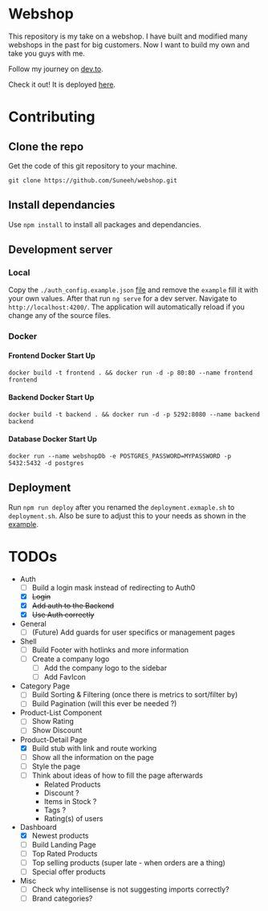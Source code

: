 # Webshop

This repository is my take on a webshop. I have built and modified many webshops in the past for big customers. Now I want to build my own and take you guys with me.

Follow my journey on [dev.to](https://dev.to/suneeh).

Check it out! It is deployed [here](https://shop.suneeh.de/).

# Contributing

## Clone the repo

Get the code of this git repository to your machine.

`git clone https://github.com/Suneeh/webshop.git`

## Install dependancies

Use `npm install` to install all packages and dependancies.

## Development server

### Local

Copy the `./auth_config.example.json` [file](https://github.com/Suneeh/webshop/blob/main/frontend/auth_config.example.json) and remove the `example` fill it with your own values. After that run `ng serve` for a dev server. Navigate to `http://localhost:4200/`. The application will automatically reload if you change any of the source files.

### Docker

#### Frontend Docker Start Up

`docker build -t frontend . && docker run -d -p 80:80 --name frontend frontend`

#### Backend Docker Start Up

`docker build -t backend . && docker run -d -p 5292:8080 --name backend backend`

#### Database Docker Start Up

`docker run --name webshopDb -e POSTGRES_PASSWORD=MYPASSWORD -p 5432:5432 -d postgres`

## Deployment

Run `npm run deploy` after you renamed the `deployment.exmaple.sh` to `deployment.sh`. Also be sure to adjust this to your needs as shown in the [example](https://github.com/Suneeh/webshop/blob/main/deploy.example.sh).

# TODOs

- Auth
  - [ ] Build a login mask instead of redirecting to Auth0
  - [x] ~~Login~~
  - [x] ~~Add auth to the Backend~~
  - [x] ~~Use Auth correctly~~
- General
  - [ ] (Future) Add guards for user specifics or management pages
- Shell
  - [ ] Build Footer with hotlinks and more information
  - [ ] Create a company logo
    - [ ] Add the company logo to the sidebar
    - [ ] Add FavIcon
- Category Page
  - [ ] Build Sorting & Filtering (once there is metrics to sort/filter by)
  - [ ] Build Pagination (will this ever be needed ?)
- Product-List Component
  - [ ] Show Rating
  - [ ] Show Discount
- Product-Detail Page
  - [x] Build stub with link and route working
  - [ ] Show all the information on the page
  - [ ] Style the page
  - [ ] Think about ideas of how to fill the page afterwards
    - Related Products
    - Discount ?
    - Items in Stock ?
    - Tags ?
    - Rating(s) of users
- Dashboard
  - [x] Newest products
  - [ ] Build Landing Page
  - [ ] Top Rated Products
  - [ ] Top selling products (super late - when orders are a thing)
  - [ ] Special offer products
- Misc
  - [ ] Check why intellisense is not suggesting imports correctly?
  - [ ] Brand categories?

